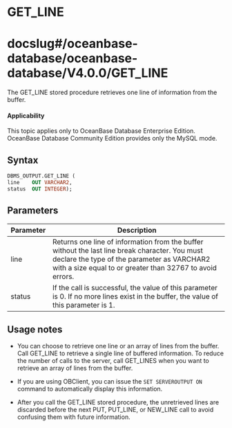 GET_LINE
=============================
# docslug#/oceanbase-database/oceanbase-database/V4.0.0/GET_LINE
The GET_LINE stored procedure retrieves one line of information from the buffer.

<main id="notice" >
    <h4>Applicability</h4>
    <p>This topic applies only to OceanBase Database Enterprise Edition. OceanBase Database Community Edition provides only the MySQL mode. </p>
  </main>

Syntax
-----------------------

```sql
DBMS_OUTPUT.GET_LINE (
line    OUT VARCHAR2,
status  OUT INTEGER);
```



Parameters
-------------



| **Parameter** | **Description** |
|--------|---------------------------------------------------------------------------|
| line | Returns one line of information from the buffer without the last line break character. You must declare the type of the parameter as VARCHAR2 with a size equal to or greater than 32767 to avoid errors.  |
| status | If the call is successful, the value of this parameter is 0. If no more lines exist in the buffer, the value of this parameter is 1.  |



Usage notes
-------------

* You can choose to retrieve one line or an array of lines from the buffer.  Call GET_LINE to retrieve a single line of buffered information.  To reduce the number of calls to the server, call GET_LINES when you want to retrieve an array of lines from the buffer.



* If you are using OBClient, you can issue the `SET SERVEROUTPUT ON` command to automatically display this information.



* After you call the GET_LINE stored procedure, the unretrieved lines are discarded before the next PUT, PUT_LINE, or NEW_LINE call to avoid confusing them with future information.





